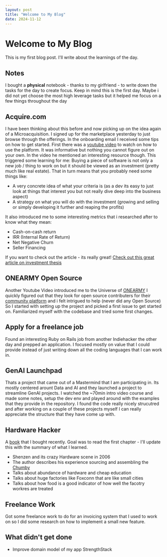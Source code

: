 ```yaml
---
layout: post
title: "Welcome to My Blog"
date: 2024-11-12
---
```


# Welcome to My Blog

This is my first blog post. 
I'll write about the learnings of the day.

## Notes

I bought a **physical** notebook - thanks to my girlfriend - to write down the tasks for the day to create focus. Keep in mind this is the first day. Maybe i did not yet choose the most high leverage tasks but it helped me focus on a few things throughout the day

## Acquire.com
I have been thinking about this before and now picking up on the idea again of a Microacquisition. 
I signed up for the marketplace yesterday to just browse through the offerings. In the onboarding email I received some tips on how to get started.
First there was a [youtube video](https://www.youtube.com/watch?v=nu3zh5FOFME) to watch on how to use the platform. It was informative but nothing you cannot figure out on your own. In the video he mentioned an interesting resource though. 
This triggered some learning for me: Buying a piece of software is not only a new job / thing to work on but it should be viewed as an investment (pretty much like real estate). That in turn means that you probably need 
some things like:
- A very concrete idea of what your criteria is (as a dev its easy to just look at things that interest you but not really dive deep into the business aspect)
- A strategy on what you will do with the investment (growing and selling or simply developing it further and reaping the profits)

It also introduced me to some interesting metrics that i researched after to know what they mean:
- Cash-on-cash return
- IRR (Internal Rate of Return)
- Net Negative Churn
- Seller Financing

If you want to check out the article - its really great!
[Check out this great article on investment thesis](https://microangel.so/p/investment-thesis)

## ONEARMY Open Source
Another Youtube Video introduced me to the Universe of [ONEARMY](https://www.onearmy.earth/)
I quickly figured out that they look for open source contributers for their [community platform](https://github.com/ONEARMY/community-platform/blob/master/CONTRIBUTING.md) and i felt intrigued to help (never did any Open Source)
So I started with setting up the project and picked a first issue to get started on. Familiarized myself with the codebase and tried some first changes.

## Apply for a freelance job
Found an interesting Ruby on Rails job from another Indiehacker the other day and prepped an application. 
I focused mostly on value that I could provide instead of just writing down all the coding languages that I can work in.

## GenAI Launchpad
Thats a project that came out of a Mastermind that I am participating in. Its mostly centered arount Data and AI and they launched a project to streamline GenAI projects.
I watched the ~70min intro video course and made some notes, setup the dev env and played around with the examples that they provide in the repository. 
I found the code really nicely strucutred and after working on a couple of these projects myself I can really appreciate the structure that they have come up with.

## Hardware Hacker
A [book](https://amzn.eu/d/ffYRMCr) that I bought recently. Goal was to read the first chapter - I'll update this with the summary of what I learned.
- Shenzen and its crazy Hardware scene in 2006 
- The author describes his experience sourcing and assembling the [Chumby](https://en.wikipedia.org/wiki/Chumby)
- Talks about abundance of hardware and cheap education
- Talks about huge factories like Foxconn that are like small cities
- Talks about how food is a good indicator of how well the facotry workres are treated

## Freelance Work
Got some freelance work to do for an invoicing system that I used to work on so I did some research on how to implement a small new feature.

## What didn't get done
- Improve domain model of my app StrengthStack